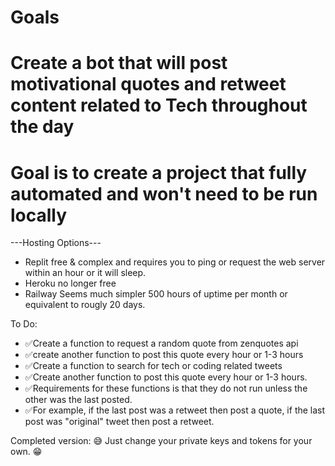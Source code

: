 # Goals
# Create a bot that will post motivational quotes and retweet content related to Tech throughout the day
# Goal is to create a project that fully automated and won't need to be run locally


---Hosting Options---

 - Replit free & complex and requires you to ping or request the web server within an hour or it will sleep. 
 - Heroku no longer free
 - Railway Seems much simpler 500 hours of uptime per month or equivalent to rougly 20 days.  

 To Do:
 - ✅Create a function to request a random quote from zenquotes api
 - ✅create another function to post this quote every hour or 1-3 hours 
 - ✅Create a function to search for tech or coding related tweets 
 - ✅Create another function to post this quote every hour or 1-3 hours.  
 - ✅Requirements for these functions is that they do not run unless the other was the last posted.  
 - ✅For example, if the last post was a retweet then post a quote, if the last post was "original" tweet then post a retweet.

 Completed version: 😅
 Just change your private keys and tokens for your own.  😁